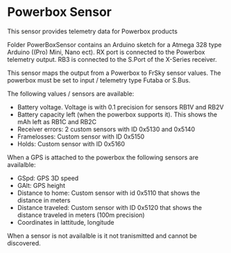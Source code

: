 # Powerbox Sensor
This sensor provides telemetry data for Powerbox products

Folder PowerBoxSensor contains an Arduino sketch for a Atmega 328 type Arduino ((Pro) Mini, Nano ect). RX port is connected to the Powerbox telemetry output. RB3 is connected to the S.Port of the X-Series receiver.

This sensor maps the output from a Powerbox to FrSky sensor values. The powerbox must be set to input / telemetry type Futaba or S.Bus.

The following values / sensors are available:
 - Battery voltage. Voltage is with 0.1 precision for sensors RB1V and RB2V
 - Battery capacity left (when the powerbox supports it). This shows the mAh left as RB1C and RB2C
 - Receiver errors: 2 custom sensors with ID 0x5130 and 0x5140
 - Framelosses: Custom sensor with ID 0x5150
 - Holds: Custom sensor with ID 0x5160
 
When a GPS is attached to the powerbox the following sensors are availalble:
 - GSpd: GPS 3D speed
 - GAlt: GPS height
 - Distance to home: Custom sensor with id 0x5110 that shows the distance in meters
 - Distance traveled: Custom sensor with ID 0x5120 that shows the distance traveled in meters (100m precision)
 - Coordinates in lattitude, longitude
 
When a sensor is not availalble is it not tranismitted and cannot be discovered.
